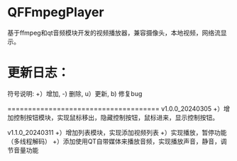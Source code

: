# QFFmpegPlayer
基于ffmpeg和qt音频模块开发的视频播放器，兼容摄像头，本地视频，网络流显示。

更新日志：
=====================================

符号说明: 
+）增加, -) 删除, u）更新, b) 修复bug

=====================================
v1.0.0_20240305
+）增加控制按钮模块，实现鼠标移出，隐藏控制按钮，鼠标进来，显示控制按钮。

v1.1.0_20240311
+）增加列表模块，实现添加视频列表
+）实现播放，暂停功能（多线程解码）
+）添加使用QT自带媒体来播放音频，实现播放声音，静音，调节音量功能
